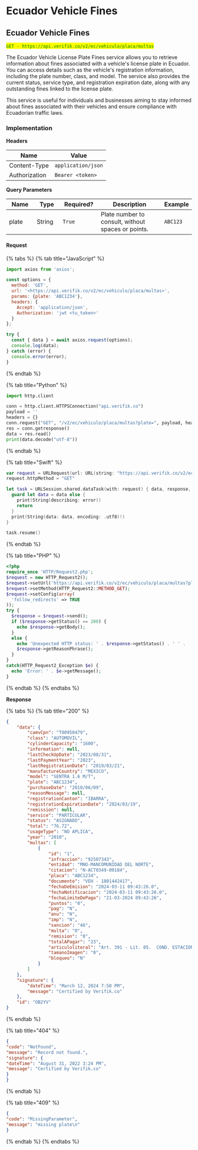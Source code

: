 # Ecuador Vehicle Fines

## Ecuador Vehicle Fines

<mark style="color:green;">`GET - https://api.verifik.co/v2/ec/vehiculo/placa/multas`</mark>

The Ecuador Vehicle License Plate Fines service allows you to retrieve information about fines associated with a vehicle's license plate in Ecuador. You can access details such as the vehicle's registration information, including the plate number, class, and model. The service also provides the current status, service type, and registration expiration date, along with any outstanding fines linked to the license plate.

This service is useful for individuals and businesses aiming to stay informed about fines associated with their vehicles and ensure compliance with Ecuadorian traffic laws.

### Implementation

**Headers**

| Name          | Value              |
| ------------- | ------------------ |
| Content-Type  | `application/json` |
| Authorization | `Bearer <token>`   |

**Query Parameters**

<table><thead><tr><th width="97">Name</th><th width="82">Type</th><th width="111">Required?</th><th width="342">Description</th><th>Example</th></tr></thead><tbody><tr><td>plate</td><td>String</td><td><code>True</code></td><td>Plate number to consult, without spaces or points.</td><td><code>ABC123</code></td></tr></tbody></table>

#### Request

{% tabs %}
{% tab title="JavaScript" %}

```javascript
import axios from 'axios';

const options = {
  method: 'GET',
  url: '<https://api.verifik.co/v2/ec/vehiculo/placa/multas>',
  params: {plate: 'ABC1234'},
  headers: {
    Accept: 'application/json',
    Authorization: 'jwt <tu_token>'
  }
};

try {
  const { data } = await axios.request(options);
  console.log(data);
} catch (error) {
  console.error(error);
}
```

{% endtab %}

{% tab title="Python" %}

```python
import http.client

conn = http.client.HTTPSConnection("api.verifik.co")
payload = ''
headers = {}
conn.request("GET", "/v2/ec/vehiculo/placa/multas?plate=", payload, headers)
res = conn.getresponse()
data = res.read()
print(data.decode("utf-8"))
```

{% endtab %}

{% tab title="Swift" %}

```swift
var request = URLRequest(url: URL(string: "https://api.verifik.co/v2/ec/vehiculo/placa/multas?plate=")!,timeoutInterval: Double.infinity)
request.httpMethod = "GET"

let task = URLSession.shared.dataTask(with: request) { data, response, error in 
  guard let data = data else {
    print(String(describing: error))
    return
  }
  print(String(data: data, encoding: .utf8)!)
}

task.resume()

```

{% endtab %}

{% tab title="PHP" %}

```php
<?php
require_once 'HTTP/Request2.php';
$request = new HTTP_Request2();
$request->setUrl('https://api.verifik.co/v2/ec/vehiculo/placa/multas?plate=');
$request->setMethod(HTTP_Request2::METHOD_GET);
$request->setConfig(array(
  'follow_redirects' => TRUE
));
try {
  $response = $request->send();
  if ($response->getStatus() == 200) {
    echo $response->getBody();
  }
  else {
    echo 'Unexpected HTTP status: ' . $response->getStatus() . ' ' .
    $response->getReasonPhrase();
  }
}
catch(HTTP_Request2_Exception $e) {
  echo 'Error: ' . $e->getMessage();
}
```

{% endtab %}
{% endtabs %}

**Response**

{% tabs %}
{% tab title="200" %}

```json
{
    "data": {
        "camvCpn": "T00950479",
        "class": "AUTOMOVIL",
        "cylinderCapacity": "1600",
        "information": null,
        "lastCheckUpDate": "2023/08/31",
        "lastPaymentYear": "2023",
        "lastRegistrationDate": "2019/03/21",
        "manufactureCountry": "MEXICO",
        "model": "SENTRA 1.6 M/T",
        "plate": "ABC1234",
        "purchaseDate": "2010/06/09",
        "reasonMessage": null,
        "registrationCanton": "IBARRA",
        "registrationExpirationDate": "2024/03/19",
        "remission": null,
        "service": "PARTICULAR",
        "status": "ASIGNADO",
        "total": "76.72",
        "usageType": "NO APLICA",
        "year": "2010",
        "multas": [
            {
                "id": "1",
                "infraccion": "92507343",
                "entidad": "MNO-MANCOMUNIDAD DEL NORTE",
                "citacion": "N-ACT0349-00184",
                "placa": "ABC1234",
                "documento": "VEH - 1801442417",
                "fechaDeEmision": "2024-03-11 09:43:26.0",
                "fechaNotificacion": "2024-03-11 09:43:26.0",
                "fechaLimiteDePago": "21-03-2024 09:43:26",
                "puntos": "0",
                "pag": "N",
                "anu": "N",
                "imp": "N",
                "sancion": "46",
                "multa": "0",
                "remision": "0",
                "totalAPagar": "23",
                "articuloliteral": "Art. 391 - Lit. 05.  COND. ESTACIONE EN SITIOS PROHIBIDOS POR LA LEY Y REGLAM",
                "tamanoImagen": "0",
                "bloqueo": "N"
            }
        ]
    },
    "signature": {
        "dateTime": "March 12, 2024 7:50 PM",
        "message": "Certified by Verifik.co"
    },
    "id": "OB2YV"
}
```

{% endtab %}

{% tab title="404" %}

```json
{
"code": "NotFound",
"message": "Record not found.",
"signature": {
"dateTime": "August 31, 2022 3:24 PM",
"message": "Certified by Verifik.co"
}
}
```

{% endtab %}

{% tab title="409" %}

```json
{
"code": "MissingParameter",
"message": "missing plate\n"
}
```

{% endtab %}
{% endtabs %}
